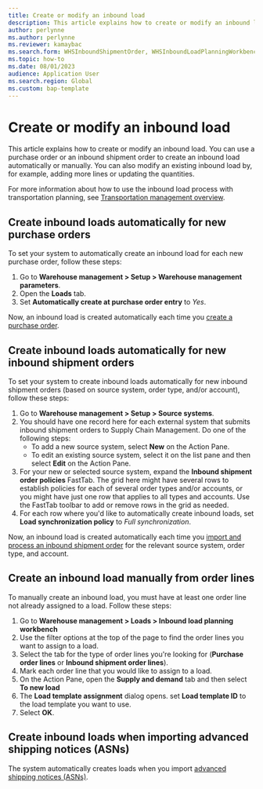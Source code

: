 ```yaml
---
title: Create or modify an inbound load
description: This article explains how to create or modify an inbound load.
author: perlynne
ms.author: perlynne
ms.reviewer: kamaybac
ms.search.form: WHSInboundShipmentOrder, WHSInboundLoadPlanningWorkbench, WHSParameters
ms.topic: how-to
ms.date: 08/01/2023
audience: Application User
ms.search.region: Global
ms.custom: bap-template
---
```


# Create or modify an inbound load

This article explains how to create or modify an inbound load. You can use a purchase order or an inbound shipment order to create an inbound load automatically or manually. You can also modify an existing inbound load by, for example, adding more lines or updating the quantities.

For more information about how to use the inbound load process with transportation planning, see [Transportation management overview](../transportation/transportation-management-overview.md).

## Create inbound loads automatically for new purchase orders

To set your system to automatically create an inbound load for each new purchase order, follow these steps:

1. Go to **Warehouse management \> Setup \> Warehouse management parameters**.
1. Open the **Loads** tab.
1. Set **Automatically create at purchase order entry** to *Yes*.

Now, an inbound load is created automatically each time you [create a purchase order](../procurement/tasks/create-purchase-order.md).

## Create inbound loads automatically for new inbound shipment orders

To set your system to create inbound loads automatically for new inbound shipment orders (based on source system, order type, and/or account), follow these steps:

1. Go to **Warehouse management \> Setup \> Source systems**.
1. You should have one record here for each external system that submits inbound shipment orders to Supply Chain Management. Do one of the following steps:
    - To add a new source system, select **New** on the Action Pane.
    - To edit an existing source system, select it on the list pane and then select **Edit** on the Action Pane.
1. For your new or selected source system, expand the **Inbound shipment order policies** FastTab. The grid here might have several rows to establish policies for each of several order types and/or accounts, or you might have just one row that applies to all types and accounts. Use the FastTab toolbar to add or remove rows in the grid as needed.
1. For each row where you'd like to automatically create inbound loads, set **Load synchronization policy** to *Full synchronization*.

Now, an inbound load is created automatically each time you [import and process an inbound shipment order](warehouse-management-only-mode.md#simple-inbound-shipment-order-message-example) for the relevant source system, order type, and account.

## Create an inbound load manually from order lines

To manually create an inbound load, you must have at least one order line not already assigned to a load. Follow these steps:

1. Go to **Warehouse management \> Loads \> Inbound load planning workbench**
1. Use the filter options at the top of the page to find the order lines you want to assign to a load.
1. Select the tab for the type of order lines you're looking for (**Purchase order lines** or **Inbound shipment order lines**).
1. Mark each order line that you would like to assign to a load.
1. On the Action Pane, open the **Supply and demand** tab and then select **To new load**
1. The **Load template assignment** dialog opens. set **Load template ID** to the load template you want to use.
1. Select **OK**.

## Create inbound loads when importing advanced shipping notices (ASNs)

The system automatically creates loads when you import [advanced shipping notices (ASNs)](import-asn-data-entity.md).
